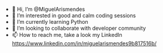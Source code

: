 - 👋 Hi, I’m @MiguelArismendes
- 👀 I’m interested in good and calm coding sessions
- 🌱 I’m currently learning Python
- 💞️ I’m looking to collaborate with developer community
- 📫 How to reach me, take a look my LinkedIn https://www.linkedin.com/in/miguelarismendes9b817516b/

<!---
MiguelArismendes/MiguelArismendes is a ✨ special ✨ repository because its `README.md` (this file) appears on your GitHub profile.
You can click the Preview link to take a look at your changes.
--->
